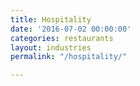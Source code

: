 ```yaml
---
title: Hospitality
date: '2016-07-02 00:00:00'
categories: restaurants
layout: industries
permalink: "/hospitality/"

---
```

